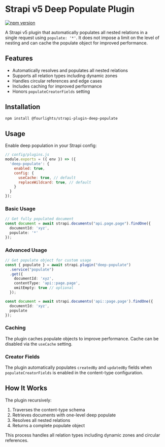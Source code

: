 # Strapi v5 Deep Populate Plugin

[![npm version](https://badge.fury.io/js/@fourlights%2Fstrapi-plugin-deep-populate.svg)](https://badge.fury.io/js/@fourlights%2Fstrapi-plugin-deep-populate)

A Strapi v5 plugin that automatically populates all nested relations in a single request using `populate: '*'`.
It does not impose a limit on the level of nesting and can cache the populate object for improved performance.

## Features

- Automatically resolves and populates all nested relations
- Supports all relation types including dynamic zones
- Handles circular references and edge cases
- Includes caching for improved performance
- Honors `populateCreatorFields` setting

## Installation

```bash
npm install @fourlights/strapi-plugin-deep-populate
```

## Usage

Enable deep population in your Strapi config:

```js
// config/plugins.js
module.exports = ({ env }) => ({
  'deep-populate': {
    enabled: true,
    config: {
      useCache: true, // default
      replaceWildcard: true, // default
    }
  }
});
```

### Basic Usage

```ts
// Get fully populated document
const document = await strapi.documents("api.page.page").findOne({
  documentId: 'xyz',
  populate: '*'
});
```

### Advanced Usage

```ts
// Get populate object for custom usage
const { populate } = await strapi.plugin("deep-populate")
  .service("populate")
  .get({
    documentId: 'xyz',
    contentType: 'api::page.page',
    omitEmpty: true // optional
  });

const document = await strapi.documents('api::page.page').findOne({
  documentId: 'xyz',
  populate
});
```

### Caching

The plugin caches populate objects to improve performance. Cache can be disabled via the `useCache` setting.

### Creator Fields

The plugin automatically populates `createdBy` and `updatedBy` fields when `populateCreatorFields` is enabled in the content-type configuration.

## How It Works

The plugin recursively:
1. Traverses the content-type schema
2. Retrieves documents with one-level deep populate
3. Resolves all nested relations
4. Returns a complete populate object

This process handles all relation types including dynamic zones and circular references.
